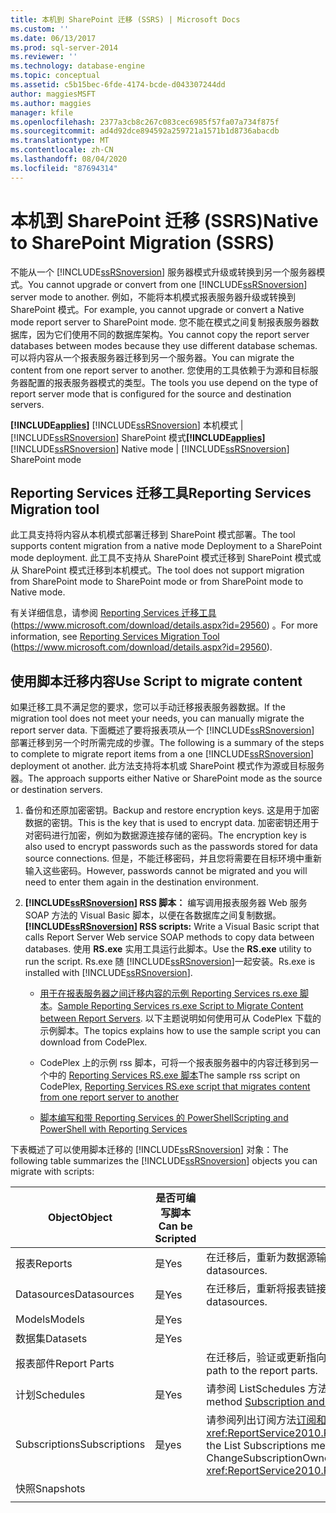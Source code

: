 ```yaml
---
title: 本机到 SharePoint 迁移 (SSRS) | Microsoft Docs
ms.custom: ''
ms.date: 06/13/2017
ms.prod: sql-server-2014
ms.reviewer: ''
ms.technology: database-engine
ms.topic: conceptual
ms.assetid: c5b15bec-6fde-4174-bcde-d043307244dd
author: maggiesMSFT
ms.author: maggies
manager: kfile
ms.openlocfilehash: 2377a3cb8c267c083cec6985f57fa07a734f875f
ms.sourcegitcommit: ad4d92dce894592a259721a1571b1d8736abacdb
ms.translationtype: MT
ms.contentlocale: zh-CN
ms.lasthandoff: 08/04/2020
ms.locfileid: "87694314"
---
```

# <a name="native-to-sharepoint-migration-ssrs"></a><span data-ttu-id="25f0f-102">本机到 SharePoint 迁移 (SSRS)</span><span class="sxs-lookup"><span data-stu-id="25f0f-102">Native to SharePoint Migration (SSRS)</span></span>
  <span data-ttu-id="25f0f-103">不能从一个 [!INCLUDE[ssRSnoversion](../../includes/ssrsnoversion-md.md)] 服务器模式升级或转换到另一个服务器模式。</span><span class="sxs-lookup"><span data-stu-id="25f0f-103">You cannot upgrade or convert from one [!INCLUDE[ssRSnoversion](../../includes/ssrsnoversion-md.md)] server mode to another.</span></span> <span data-ttu-id="25f0f-104">例如，不能将本机模式报表服务器升级或转换到 SharePoint 模式。</span><span class="sxs-lookup"><span data-stu-id="25f0f-104">For example, you cannot upgrade or convert a Native mode report server to SharePoint mode.</span></span> <span data-ttu-id="25f0f-105">您不能在模式之间复制报表服务器数据库，因为它们使用不同的数据库架构。</span><span class="sxs-lookup"><span data-stu-id="25f0f-105">You cannot copy the report server databases between modes because they use different database schemas.</span></span> <span data-ttu-id="25f0f-106">可以将内容从一个报表服务器迁移到另一个服务器。</span><span class="sxs-lookup"><span data-stu-id="25f0f-106">You can migrate the content from one report server to another.</span></span> <span data-ttu-id="25f0f-107">您使用的工具依赖于为源和目标服务器配置的报表服务器模式的类型。</span><span class="sxs-lookup"><span data-stu-id="25f0f-107">The tools you use depend on the type of report server mode that is configured for the source and destination servers.</span></span>  
  
 <span data-ttu-id="25f0f-108">**[!INCLUDE[applies](../../includes/applies-md.md)]**  [!INCLUDE[ssRSnoversion](../../includes/ssrsnoversion-md.md)] 本机模式 | [!INCLUDE[ssRSnoversion](../../includes/ssrsnoversion-md.md)] SharePoint 模式</span><span class="sxs-lookup"><span data-stu-id="25f0f-108">**[!INCLUDE[applies](../../includes/applies-md.md)]**  [!INCLUDE[ssRSnoversion](../../includes/ssrsnoversion-md.md)] Native mode | [!INCLUDE[ssRSnoversion](../../includes/ssrsnoversion-md.md)] SharePoint mode</span></span>  
  
##  <a name="reporting-services-migration-tool"></a><a name="bkmk_native_to_sharepoint"></a> <span data-ttu-id="25f0f-109">Reporting Services 迁移工具</span><span class="sxs-lookup"><span data-stu-id="25f0f-109">Reporting Services Migration tool</span></span>  
 <span data-ttu-id="25f0f-110">此工具支持将内容从本机模式部署迁移到 SharePoint 模式部署。</span><span class="sxs-lookup"><span data-stu-id="25f0f-110">The tool supports content migration from a native mode Deployment to a SharePoint mode deployment.</span></span> <span data-ttu-id="25f0f-111">此工具不支持从 SharePoint 模式迁移到 SharePoint 模式或从 SharePoint 模式迁移到本机模式。</span><span class="sxs-lookup"><span data-stu-id="25f0f-111">The tool does not support migration from SharePoint mode to SharePoint mode or from SharePoint mode to Native mode.</span></span>  
  
 <span data-ttu-id="25f0f-112">有关详细信息，请参阅 [Reporting Services 迁移工具](https://www.microsoft.com/download/details.aspx?id=29560) (https://www.microsoft.com/download/details.aspx?id=29560) 。</span><span class="sxs-lookup"><span data-stu-id="25f0f-112">For more information, see [Reporting Services Migration Tool](https://www.microsoft.com/download/details.aspx?id=29560) (https://www.microsoft.com/download/details.aspx?id=29560).</span></span>  
  
## <a name="use-script-to-migrate-content"></a><span data-ttu-id="25f0f-113">使用脚本迁移内容</span><span class="sxs-lookup"><span data-stu-id="25f0f-113">Use Script to migrate content</span></span>  
 <span data-ttu-id="25f0f-114">如果迁移工具不满足您的要求，您可以手动迁移报表服务器数据。</span><span class="sxs-lookup"><span data-stu-id="25f0f-114">If the migration tool does not meet your needs, you can manually migrate the report server data.</span></span> <span data-ttu-id="25f0f-115">下面概述了要将报表项从一个 [!INCLUDE[ssRSnoversion](../../includes/ssrsnoversion-md.md)] 部署迁移到另一个时所需完成的步骤。</span><span class="sxs-lookup"><span data-stu-id="25f0f-115">The following is a summary of the steps to complete to migrate report items from a one [!INCLUDE[ssRSnoversion](../../includes/ssrsnoversion-md.md)] deployment ot another.</span></span> <span data-ttu-id="25f0f-116">此方法支持将本机或 SharePoint 模式作为源或目标服务器。</span><span class="sxs-lookup"><span data-stu-id="25f0f-116">The approach supports either Native or SharePoint mode as the source or destination servers.</span></span>  
  
1.  <span data-ttu-id="25f0f-117">备份和还原加密密钥。</span><span class="sxs-lookup"><span data-stu-id="25f0f-117">Backup and restore encryption keys.</span></span> <span data-ttu-id="25f0f-118">这是用于加密数据的密钥。</span><span class="sxs-lookup"><span data-stu-id="25f0f-118">This is the key that is used to encrypt data.</span></span> <span data-ttu-id="25f0f-119">加密密钥还用于对密码进行加密，例如为数据源连接存储的密码。</span><span class="sxs-lookup"><span data-stu-id="25f0f-119">The encryption key is also used to encrypt passwords such as the passwords stored for data source connections.</span></span> <span data-ttu-id="25f0f-120">但是，不能迁移密码，并且您将需要在目标环境中重新输入这些密码。</span><span class="sxs-lookup"><span data-stu-id="25f0f-120">However, passwords cannot be migrated and you will need to enter them again in the destination environment.</span></span>  
  
2.  <span data-ttu-id="25f0f-121">**[!INCLUDE[ssRSnoversion](../../includes/ssrsnoversion-md.md)] RSS 脚本：** 编写调用报表服务器 Web 服务 SOAP 方法的 Visual Basic 脚本，以便在各数据库之间复制数据。</span><span class="sxs-lookup"><span data-stu-id="25f0f-121">**[!INCLUDE[ssRSnoversion](../../includes/ssrsnoversion-md.md)] RSS scripts:** Write a Visual Basic script that calls Report Server Web service SOAP methods to copy data between databases.</span></span> <span data-ttu-id="25f0f-122">使用 **RS.exe** 实用工具运行此脚本。</span><span class="sxs-lookup"><span data-stu-id="25f0f-122">Use the **RS.exe** utility to run the script.</span></span> <span data-ttu-id="25f0f-123">Rs.exe 随 [!INCLUDE[ssRSnoversion](../../includes/ssrsnoversion-md.md)]一起安装。</span><span class="sxs-lookup"><span data-stu-id="25f0f-123">Rs.exe is installed with [!INCLUDE[ssRSnoversion](../../includes/ssrsnoversion-md.md)].</span></span>  
  
    -   <span data-ttu-id="25f0f-124">[用于在报表服务器之间迁移内容的示例 Reporting Services rs.exe 脚本](../tools/sample-reporting-services-rs-exe-script-to-copy-content-between-report-servers.md)。</span><span class="sxs-lookup"><span data-stu-id="25f0f-124">[Sample Reporting Services rs.exe Script to Migrate Content between Report Servers](../tools/sample-reporting-services-rs-exe-script-to-copy-content-between-report-servers.md).</span></span> <span data-ttu-id="25f0f-125">以下主题说明如何使用可从 CodePlex 下载的示例脚本。</span><span class="sxs-lookup"><span data-stu-id="25f0f-125">The topics explains how to use the sample script you can download from CodePlex.</span></span>  
  
    -   <span data-ttu-id="25f0f-126">CodePlex 上的示例 rss 脚本，可将一个报表服务器中的内容迁移到另一个中的 [Reporting Services RS.exe 脚本](https://azuresql.codeplex.com/releases/view/115207)</span><span class="sxs-lookup"><span data-stu-id="25f0f-126">The sample rss script on CodePlex, [Reporting Services RS.exe script that migrates content from one report server to another](https://azuresql.codeplex.com/releases/view/115207)</span></span>  
  
    -   [<span data-ttu-id="25f0f-127">脚本编写和带 Reporting Services 的 PowerShell</span><span class="sxs-lookup"><span data-stu-id="25f0f-127">Scripting and PowerShell with Reporting Services</span></span>](../tools/scripting-and-powershell-with-reporting-services.md)  
  
 <span data-ttu-id="25f0f-128">下表概述了可以使用脚本迁移的 [!INCLUDE[ssRSnoversion](../../includes/ssrsnoversion-md.md)] 对象：</span><span class="sxs-lookup"><span data-stu-id="25f0f-128">The following table summarizes the [!INCLUDE[ssRSnoversion](../../includes/ssrsnoversion-md.md)] objects you can migrate with scripts:</span></span>  
  
|<span data-ttu-id="25f0f-129">Object</span><span class="sxs-lookup"><span data-stu-id="25f0f-129">Object</span></span>|<span data-ttu-id="25f0f-130">是否可编写脚本</span><span class="sxs-lookup"><span data-stu-id="25f0f-130">Can be Scripted</span></span>|<span data-ttu-id="25f0f-131">注释</span><span class="sxs-lookup"><span data-stu-id="25f0f-131">Comments</span></span>|  
|------------|---------------------|--------------|  
|<span data-ttu-id="25f0f-132">报表</span><span class="sxs-lookup"><span data-stu-id="25f0f-132">Reports</span></span>|<span data-ttu-id="25f0f-133">是</span><span class="sxs-lookup"><span data-stu-id="25f0f-133">Yes</span></span>|<span data-ttu-id="25f0f-134">在迁移后，重新为数据源输入密码。</span><span class="sxs-lookup"><span data-stu-id="25f0f-134">Following migration, to re-enter passwords for datasources.</span></span>|  
|<span data-ttu-id="25f0f-135">Datasources</span><span class="sxs-lookup"><span data-stu-id="25f0f-135">Datasources</span></span>|<span data-ttu-id="25f0f-136">是</span><span class="sxs-lookup"><span data-stu-id="25f0f-136">Yes</span></span>|<span data-ttu-id="25f0f-137">在迁移后，重新将报表链接到数据源。</span><span class="sxs-lookup"><span data-stu-id="25f0f-137">Following migration, Re-link reports to datasources.</span></span>|  
|<span data-ttu-id="25f0f-138">Models</span><span class="sxs-lookup"><span data-stu-id="25f0f-138">Models</span></span>|<span data-ttu-id="25f0f-139">是</span><span class="sxs-lookup"><span data-stu-id="25f0f-139">Yes</span></span>||  
|<span data-ttu-id="25f0f-140">数据集</span><span class="sxs-lookup"><span data-stu-id="25f0f-140">Datasets</span></span>|<span data-ttu-id="25f0f-141">是</span><span class="sxs-lookup"><span data-stu-id="25f0f-141">Yes</span></span>||  
|<span data-ttu-id="25f0f-142">报表部件</span><span class="sxs-lookup"><span data-stu-id="25f0f-142">Report Parts</span></span>||<span data-ttu-id="25f0f-143">在迁移后，验证或更新指向报表部件的路径。</span><span class="sxs-lookup"><span data-stu-id="25f0f-143">Following migration, verify or update the path to the report parts.</span></span>|  
|<span data-ttu-id="25f0f-144">计划</span><span class="sxs-lookup"><span data-stu-id="25f0f-144">Schedules</span></span>|<span data-ttu-id="25f0f-145">是</span><span class="sxs-lookup"><span data-stu-id="25f0f-145">Yes</span></span>|<span data-ttu-id="25f0f-146">请参阅 ListSchedules 方法 [Subscription and Delivery Methods](../report-server-web-service/methods/subscription-and-delivery-methods.md)</span><span class="sxs-lookup"><span data-stu-id="25f0f-146">See the ListSchedules method [Subscription and Delivery Methods](../report-server-web-service/methods/subscription-and-delivery-methods.md)</span></span>|  
|<span data-ttu-id="25f0f-147">Subscriptions</span><span class="sxs-lookup"><span data-stu-id="25f0f-147">Subscriptions</span></span>|<span data-ttu-id="25f0f-148">是</span><span class="sxs-lookup"><span data-stu-id="25f0f-148">yes</span></span>|<span data-ttu-id="25f0f-149">请参阅列出订阅方法[订阅和传递方法](../report-server-web-service/methods/subscription-and-delivery-methods.md)和 ChangeSubscriptionOwner 方法<xref:ReportService2010.ReportingService2010.ChangeSubscriptionOwner%2A></span><span class="sxs-lookup"><span data-stu-id="25f0f-149">See the List Subscriptions method [Subscription and Delivery Methods](../report-server-web-service/methods/subscription-and-delivery-methods.md) and the ChangeSubscriptionOwner method <xref:ReportService2010.ReportingService2010.ChangeSubscriptionOwner%2A></span></span>|  
|<span data-ttu-id="25f0f-150">快照</span><span class="sxs-lookup"><span data-stu-id="25f0f-150">Snapshots</span></span>|||  
||||  
  
